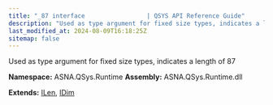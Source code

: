 ```yaml
---
title: "_87 interface                 | QSYS API Reference Guide"
description: "Used as type argument for fixed size types, indicates a length of 87  "
last_modified_at: 2024-08-09T16:18:25Z
sitemap: false
---
```


Used as type argument for fixed size types, indicates a length of 87 

**Namespace:** ASNA.QSys.Runtime
**Assembly:** ASNA.QSys.Runtime.dll

**Extends:** [ILen](/reference/runtime/qsys-runtime/i-len.html), [IDim](/reference/runtime/qsys-runtime/i-dim.html)
<br>
<br>
